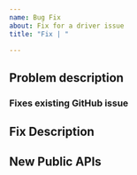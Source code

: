 ```yaml
---
name: Bug Fix
about: Fix for a driver issue
title: "Fix | "

---
```


## Problem description
<!--- Provide full details of the problem if no corresponding GitHub issue exists. --->

### Fixes existing GitHub issue
<!--- Provide link to GitHub issue above. --->

## Fix Description
<!--- Briefly describe the fix implementation. --->

## New Public APIs
<!--- List any new public APIs added with this Fix. --->

